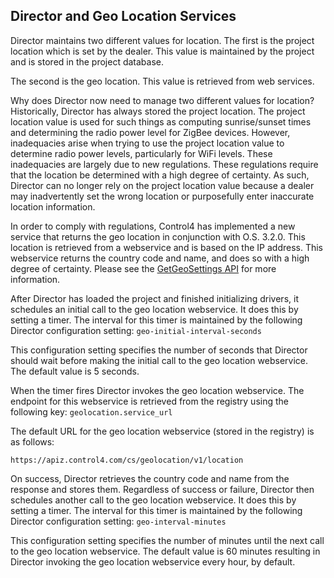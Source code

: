 ## Director and Geo Location Services

Director maintains two different values for location. The first is the project location which is set by the dealer. This value is maintained by the project and is stored in the project database. 

The second is the geo location. This value is retrieved from web services. 

Why does Director now need to manage two different values for location? Historically, Director has always stored the project location. The project location value is used for such things as computing sunrise/sunset times and determining the radio power level for ZigBee devices. However, inadequacies arise when trying to use the project location value to determine radio power levels, particularly for WiFi levels. These inadequacies are largely due to new regulations. These regulations require that the location be determined with a high degree of certainty. As such, Director can no longer rely on the project location value because a dealer may inadvertently set the wrong location or purposefully enter inaccurate location information. 


In order to comply with regulations, Control4 has implemented a new service that returns the geo location in conjunction with O.S. 3.2.0. This location is retrieved from a webservice and is based on the IP address. This webservice returns the country code and name, and does so with a high degree of certainty. Please see the [GetGeoSettings API][1] for more information.


After Director has loaded the project and finished initializing drivers, it schedules an initial call to the geo location webservice. It does this by setting a timer. The interval for this timer is maintained by the following Director configuration setting: `geo-initial-interval-seconds`


This configuration setting specifies the number of seconds that Director should wait before making the initial call to the geo location webservice. The default value is 5 seconds.


When the timer fires Director invokes the geo location webservice. The endpoint for this webservice is retrieved from the registry using the following key: `geolocation.service_url`


The default URL for the geo location webservice (stored in the registry) is as follows:

 `https://apiz.control4.com/cs/geolocation/v1/location`


On success, Director retrieves the country code and name from the response and stores them. Regardless of success or failure, Director then schedules another call to the geo location webservice. It does this by setting a timer. The interval for this timer is maintained by the following Director configuration setting: `geo-interval-minutes`


This configuration setting specifies the number of minutes until the next call to the geo location webservice. The default value is 60 minutes resulting in Director invoking the geo location webservice every hour, by default.

[1]:	https://snap-one.github.io/docs-driverworks-api/#geolocation-interface